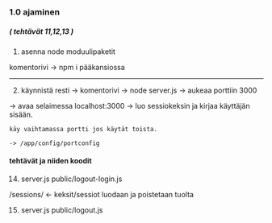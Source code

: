 ### 1.0 ajaminen

##### ( tehtävät 11,12,13 )

1. asenna node moduulipaketit

komentorivi -> npm i pääkansiossa

---

2. käynnistä resti -> komentorivi -> node server.js -> aukeaa porttiin 3000

-> avaa selaimessa localhost:3000
-> luo sessiokeksin ja kirjaa käyttäjän sisään.

```
käy vaihtamassa portti jos käytät toista.

-> /app/config/portconfig

```



#### tehtävät ja niiden koodit

14. server.js
public/logout-login.js

/sessions/ <- keksit/sessiot luodaan ja poistetaan tuolta



15. server.js 
public/logout.js